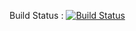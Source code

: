 Build Status : [![Build Status](https://travis-ci.org/moryach0k/flashcards.svg?branch=master)](https://travis-ci.org/moryach0k/flashcards)